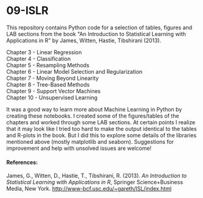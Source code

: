 # 09-ISLR
This repository contains Python code for a selection of tables, figures and LAB sections from the book "An Introduction to Statistical Learning with Applications in R" by James, Witten, Hastie, Tibshirani (2013).<P>

Chapter 3 - Linear Regression</A><BR>
Chapter 4 - Classification</A><BR>
Chapter 5 - Resampling Methods</A><BR>
Chapter 6 - Linear Model Selection and Regularization</A><BR>
Chapter 7 - Moving Beyond Linearity</A><BR>
Chapter 8 - Tree-Based Methods</A><BR>
Chapter 9 - Support Vector Machines</A><BR>
Chapter 10 - Unsupervised Learning</A><P>

It was a good way to learn more about Machine Learning in Python by creating these notebooks. I created some of the figures/tables of the chapters and worked through some LAB sections. At certain points I realize that it may look like I tried too hard to make the output identical to the tables and R-plots in the book. But I did this to explore some details of the libraries mentioned above (mostly matplotlib and seaborn). Suggestions for improvement and help with unsolved issues are welcome!

#### References: 
James, G., Witten, D., Hastie, T., Tibshirani, R. (2013). <I>An Introduction to Statistical Learning with Applications in  R</I>,  Springer Science+Business Media, New York.
http://www-bcf.usc.edu/~gareth/ISL/index.html
